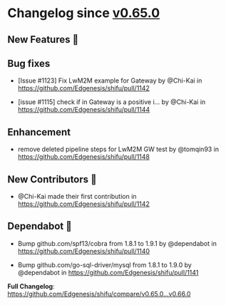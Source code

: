 

# Changelog since [v0.65.0](https://github.com/Edgenesis/shifu/releases/tag/v0.65.0)

## New Features 🎉

## Bug fixes

* [Issue #1123] Fix LwM2M example for Gateway by @Chi-Kai in https://github.com/Edgenesis/shifu/pull/1142

* [issue #1115] check if <updateIntervalSec> in Gateway is a positive i… by @Chi-Kai in https://github.com/Edgenesis/shifu/pull/1144

## Enhancement

* remove deleted pipeline steps for LwM2M GW test by @tomqin93 in https://github.com/Edgenesis/shifu/pull/1148

## New Contributors 🌟

* @Chi-Kai made their first contribution in https://github.com/Edgenesis/shifu/pull/1142

## Dependabot 🤖

* Bump github.com/spf13/cobra from 1.8.1 to 1.9.1 by @dependabot in https://github.com/Edgenesis/shifu/pull/1140

* Bump github.com/go-sql-driver/mysql from 1.8.1 to 1.9.0 by @dependabot in https://github.com/Edgenesis/shifu/pull/1141

**Full Changelog**: https://github.com/Edgenesis/shifu/compare/v0.65.0...v0.66.0

